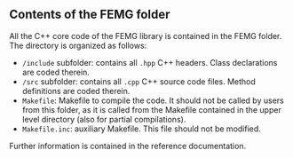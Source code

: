 ## Contents of the FEMG folder
All the C++ core code of the FEMG library is contained in the FEMG folder.  
The directory is organized as follows:
 - `/include` subfolder: contains all `.hpp` C++ headers. Class declarations are coded therein.
 - `/src` subfolder: contains all `.cpp` C++ source code files. Method definitions are coded therein.
 - `Makefile`: Makefile to compile the code. It should not be called by users from this folder, as it is called from the 
 Makefile contained in the upper level directory (also for partial compilations).
 - `Makefile.inc`: auxiliary Makefile. This file should not be modified.
 
 Further information is contained in the reference documentation.
